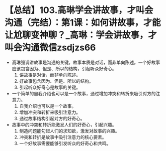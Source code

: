 # 【总结】103.高琳学会讲故事，才叫会沟通（完结）：第1课：如何讲故事，才能让尬聊变神聊？_高琳：学会讲故事，才叫会沟通微信zsdjzs66

-   高琳强调讲故事是沟通的关键，故事本质是对话，而非单向陈述。一个好故事应该包含因为、但是、所以的结构，引起听众好奇心。
    1.  讲故事是对话，而非单向陈述。
    2.  好故事包含因为、但是、所以的结构。
    3.  引起听众好奇心是故事的关键。
-   一个简单的自我介绍也可以是一个故事，通过增加冲突和转折来吸引对方的注意力。
    1.  自我介绍也可以是一个故事。
    2.  增加冲突和转折来吸引注意力。
    3.  通过故事结构引起对方的好奇心。
-   故事中的冲突和转折能激发人们的好奇心，引起兴趣。
    1.  制造问题能勾起人们的求知欲，激发对故事的兴趣。
    2.  冲突和转折是故事中吸引注意力的核心要素。
    3.  一个好故事需要能够引发听众的好奇心和共鸣。